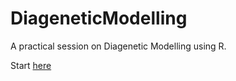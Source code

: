 # DiageneticModelling

A practical session on Diagenetic Modelling using R. 

Start [here](DiageneticModelling.md)
